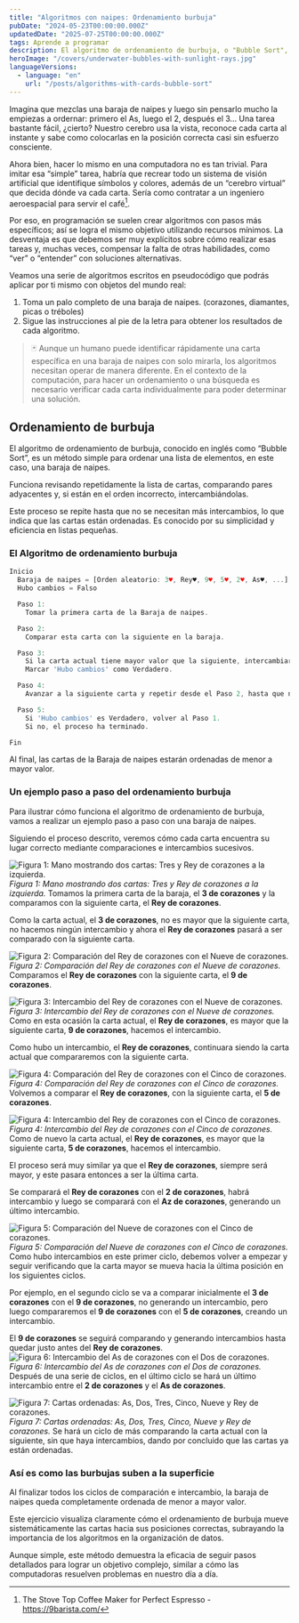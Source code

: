 ```yaml
---
title: "Algoritmos con naipes: Ordenamiento burbuja"
pubDate: "2024-05-23T00:00:00.000Z"
updatedDate: "2025-07-25T00:00:00.000Z"
tags: Aprende a programar
description: El algoritmo de ordenamiento de burbuja, o "Bubble Sort", es un método sencillo para ordenar listas. Compara e intercambia pares adyacentes si están desordenados, repitiendo el proceso hasta que no se necesitan más intercambios. Es ideal por su simplicidad y eficiencia en listas pequeñas.
heroImage: "/covers/underwater-bubbles-with-sunlight-rays.jpg"
languageVersions:
  - language: "en"
    url: "/posts/algorithms-with-cards-bubble-sort"
---
```

Imagina que mezclas una baraja de naipes y luego sin pensarlo mucho la empiezas a ordernar: primero el As, luego el 2, después el 3… Una tarea bastante fácil, ¿cierto? Nuestro cerebro usa la vista, reconoce cada carta al instante y sabe como colocarlas en la posición correcta casi sin esfuerzo consciente.

Ahora bien, hacer lo mismo en una computadora no es tan trivial. Para imitar esa “simple” tarea, habría que recrear todo un sistema de visión artificial que identifique símbolos y colores, además de un “cerebro virtual” que decida dónde va cada carta. Sería como contratar a un ingeniero aeroespacial para servir el café[^1].

Por eso, en programación se suelen crear algoritmos con pasos más específicos; así se logra el mismo objetivo utilizando recursos mínimos. La desventaja es que debemos ser muy explícitos sobre cómo realizar esas tareas y, muchas veces, compensar la falta de otras habilidades, como “ver” o “entender” con soluciones alternativas.

Veamos una serie de algoritmos escritos en pseudocódigo que podrás aplicar por ti mismo con objetos del mundo real:

1. Toma un palo completo de una baraja de naipes. (corazones, diamantes, picas o tréboles)
2. Sigue las instrucciones al pie de la letra para obtener los resultados de cada algoritmo.

> 🃏 Aunque un humano puede identificar rápidamente una carta específica en una baraja de naipes con solo mirarla, los algoritmos necesitan operar de manera diferente. 
> En el contexto de la computación, para hacer un ordenamiento o una búsqueda es necesario verificar cada carta individualmente para poder determinar una solución.

## Ordenamiento de burbuja
El algoritmo de ordenamiento de burbuja, conocido en inglés como “Bubble Sort”, es un método simple para ordenar una lista de elementos, en este caso, una baraja de naipes.

Funciona revisando repetidamente la lista de cartas, comparando pares adyacentes y, si están en el orden incorrecto, intercambiándolas.

Este proceso se repite hasta que no se necesitan más intercambios, lo que indica que las cartas están ordenadas. Es conocido por su simplicidad y eficiencia en listas pequeñas.

### El Algoritmo de ordenamiento burbuja

```javascript
Inicio
  Baraja de naipes = [Orden aleatorio: 3♥, Rey♥, 9♥, 5♥, 2♥, As♥, ...]
  Hubo cambios = Falso

  Paso 1:
    Tomar la primera carta de la Baraja de naipes.

  Paso 2:
    Comparar esta carta con la siguiente en la baraja.

  Paso 3:
    Si la carta actual tiene mayor valor que la siguiente, intercambiar sus posiciones.
    Marcar 'Hubo cambios' como Verdadero.

  Paso 4:
    Avanzar a la siguiente carta y repetir desde el Paso 2, hasta que no hayan más cartas.

  Paso 5:
    Si 'Hubo cambios' es Verdadero, volver al Paso 1.
    Si no, el proceso ha terminado.

Fin
```

Al final, las cartas de la Baraja de naipes estarán ordenadas de menor a mayor valor.

### Un ejemplo paso a paso del ordenamiento burbuja
Para ilustrar cómo funciona el algoritmo de ordenamiento de burbuja, vamos a realizar un ejemplo paso a paso con una baraja de naipes.

Siguiendo el proceso descrito, veremos cómo cada carta encuentra su lugar correcto mediante comparaciones e intercambios sucesivos.

![Figura 1: Mano mostrando dos cartas: Tres y Rey de corazones a la izquierda.](/images/posts/es/algoritmos-con-naipes-ordenamiento-burbuja/paso-1.jpg) _Figura 1: Mano mostrando dos cartas: Tres y Rey de corazones a la izquierda._
Tomamos la primera carta de la baraja, el **3 de corazones** y la comparamos con la siguiente carta, el **Rey de corazones**.

Como la carta actual, el **3 de corazones**, no es mayor que la siguiente carta, no hacemos ningún intercambio y ahora el **Rey de corazones** pasará a ser comparado con la siguiente carta.

![Figura 2: Comparación del Rey de corazones con el Nueve de corazones.](/images/posts/es/algoritmos-con-naipes-ordenamiento-burbuja/paso-2.jpg) _Figura 2: Comparación del Rey de corazones con el Nueve de corazones._
Comparamos el **Rey de corazones** con la siguiente carta, el **9 de corazones**.

![Figura 3: Intercambio del Rey de corazones con el Nueve de corazones.](/images/posts/es/algoritmos-con-naipes-ordenamiento-burbuja/paso-3.jpg) _Figura 3: Intercambio del Rey de corazones con el Nueve de corazones._
Como en esta ocasión la carta actual, el **Rey de corazones**, es mayor que la siguiente carta, **9 de corazones**, hacemos el intercambio.

Como hubo un intercambio, el **Rey de corazones**, continuara siendo la carta actual que compararemos con la siguiente carta.

![Figura 4: Comparación del Rey de corazones con el Cinco de corazones.](/images/posts/es/algoritmos-con-naipes-ordenamiento-burbuja/paso-4.jpg) _Figura 4: Comparación del Rey de corazones con el Cinco de corazones._
Volvemos a comparar el **Rey de corazones**, con la siguiente carta, el **5 de corazones**.

![Figura 4: Intercambio del Rey de corazones con el Cinco de corazones.](/images/posts/es/algoritmos-con-naipes-ordenamiento-burbuja/paso-5.jpg) _Figura 4: Intercambio del Rey de corazones con el Cinco de corazones._
Como de nuevo la carta actual, el **Rey de corazones**, es mayor que la siguiente carta, **5 de corazones**, hacemos el intercambio.

El proceso será muy similar ya que el **Rey de corazones**, siempre será mayor, y este pasara entonces a ser la última carta. 

Se comparará el **Rey de corazones** con el **2 de corazones**, habrá intercambio y luego se comparará con el **Az de corazones**, generando un último intercambio.

![Figura 5: Comparación del Nueve de corazones con el Cinco de corazones.](/images/posts/es/algoritmos-con-naipes-ordenamiento-burbuja/paso-6.jpg) _Figura 5: Comparación del Nueve de corazones con el Cinco de corazones._
Como hubo intercambios en este primer ciclo, debemos volver a empezar y seguir verificando que la carta mayor se mueva hacia la última posición en los siguientes ciclos.

Por ejemplo, en el segundo ciclo se va a comparar inicialmente el **3 de corazones** con el **9 de corazones**, no generando un intercambio, pero luego compararemos el **9 de corazones** con el **5 de corazones**, creando un intercambio.

El **9 de corazones** se seguirá comparando y generando intercambios hasta quedar justo antes del **Rey de corazones**.
![Figura 6: Intercambio del As de corazones con el Dos de corazones.](/images/posts/es/algoritmos-con-naipes-ordenamiento-burbuja/paso-7.jpg) _Figura 6: Intercambio del As de corazones con el Dos de corazones._
Después de una serie de ciclos, en el último ciclo se hará un último intercambio entre el **2 de corazones** y el **As de corazones**.

![Figura 7: Cartas ordenadas: As, Dos, Tres, Cinco, Nueve y Rey de corazones.](/images/posts/es/algoritmos-con-naipes-ordenamiento-burbuja/paso-8.jpg) _Figura 7: Cartas ordenadas: As, Dos, Tres, Cinco, Nueve y Rey de corazones._
Se hará un ciclo de más comparando la carta actual con la siguiente, sin que haya intercambios, dando por concluido que las cartas ya están ordenadas.

### Así es como las burbujas suben a la superficie

Al finalizar todos los ciclos de comparación e intercambio, la baraja de naipes queda completamente ordenada de menor a mayor valor.

Este ejercicio visualiza claramente cómo el ordenamiento de burbuja mueve sistemáticamente las cartas hacia sus posiciones correctas, subrayando la importancia de los algoritmos en la organización de datos. 

Aunque simple, este método demuestra la eficacia de seguir pasos detallados para lograr un objetivo complejo, similar a cómo las computadoras resuelven problemas en nuestro día a día.

[^1]: The Stove Top Coffee Maker for Perfect Espresso - https://9barista.com/
